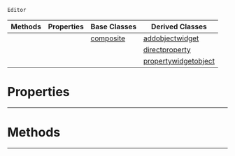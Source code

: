  `Editor`

|Methods|Properties|Base Classes|Derived Classes|
|---|---|---|---|
| | |[composite](https://github.com/ZilchEngine/ZilchDocs/blob/master/code_reference/class_reference/composite.md)|[addobjectwidget](https://github.com/ZilchEngine/ZilchDocs/blob/master/code_reference/class_reference/addobjectwidget.md)|
| | | |[directproperty](https://github.com/ZilchEngine/ZilchDocs/blob/master/code_reference/class_reference/directproperty.md)|
| | | |[propertywidgetobject](https://github.com/ZilchEngine/ZilchDocs/blob/master/code_reference/class_reference/propertywidgetobject.md)|


 #  Properties


---  
 #  Methods


---  
 

 